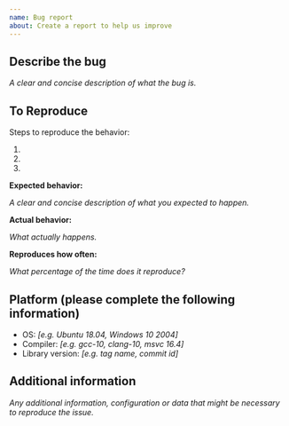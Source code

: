 ```yaml
---
name: Bug report
about: Create a report to help us improve
---
```


<!--

Have you read HTTP-Router's Code of Conduct? By filing an Issue, you are
expected to comply with it, including treating everyone with respect:
https://github.com/mbits-os/http-router/blob/main/CODE_OF_CONDUCT.md

-->

## Describe the bug

_A clear and concise description of what the bug is._

## To Reproduce
Steps to reproduce the behavior:
1. <!-- First Step -->
2. <!-- Second Step -->
3. <!-- and so on… -->

**Expected behavior:**

_A clear and concise description of what you expected to happen._

**Actual behavior:**

_What actually happens._

**Reproduces how often:**

_What percentage of the time does it reproduce?_

## Platform (please complete the following information)
 - OS: _[e.g. Ubuntu 18.04, Windows 10 2004]_
 - Compiler: _[e.g. gcc-10, clang-10, msvc 16.4]_
 - Library version: _[e.g. tag name, commit id]_

## Additional information
_Any additional information, configuration or data that might be necessary to reproduce the issue._
